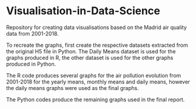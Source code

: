 # Visualisation-in-Data-Science
Repository for creating data visualisations based on the Madrid air quality data from 2001-2018.

To recreate the graphs, first create the respective datasets extracted from the original H5 file in Python. The Daily Means dataset is used for the graphs produced in R, the other dataset is used for the other graphs produced in Python.

The R code produces several graphs for the air pollution evolution from 2001-2018 for the yearly means, monthly means and daily means, however the daily means graphs were used as the final graphs.

The Python codes produce the remaining graphs used in the final report.

